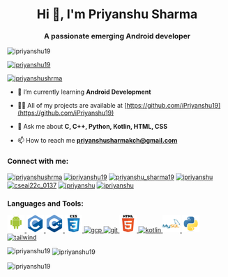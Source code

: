 <h1 align="center">Hi 👋, I'm Priyanshu Sharma</h1>
<h3 align="center">A passionate emerging Android developer</h3>

<p align="left"> <img src="https://komarev.com/ghpvc/?username=ipriyanshu19&label=Profile%20views&color=0e75b6&style=flat" alt="ipriyanshu19" /> </p>

<p align="left"> <a href="https://github.com/ryo-ma/github-profile-trophy"><img src="https://github-profile-trophy.vercel.app/?username=ipriyanshu19" alt="ipriyanshu19" /></a> </p>

<p align="left"> <a href="https://twitter.com/ipriyanshushrma" target="blank"><img src="https://img.shields.io/twitter/follow/ipriyanshushrma?logo=twitter&style=for-the-badge" alt="ipriyanshushrma" /></a> </p>

- 🌱 I’m currently learning **Android Development**

- 👨‍💻 All of my projects are available at [https://github.com/iPriyanshu19](https://github.com/iPriyanshu19)

- 💬 Ask me about **C, C++, Python, Kotlin, HTML, CSS**

- 📫 How to reach me **priyanshusharmakch@gmail.com**

<h3 align="left">Connect with me:</h3>
<p align="left">
<a href="https://twitter.com/ipriyanshushrma" target="blank"><img align="center" src="https://raw.githubusercontent.com/rahuldkjain/github-profile-readme-generator/master/src/images/icons/Social/twitter.svg" alt="ipriyanshushrma" height="30" width="40" /></a>
<a href="https://linkedin.com/in/ipriyanshu19" target="blank"><img align="center" src="https://raw.githubusercontent.com/rahuldkjain/github-profile-readme-generator/master/src/images/icons/Social/linked-in-alt.svg" alt="ipriyanshu19" height="30" width="40" /></a>
<a href="https://instagram.com/priyanshu_sharma19" target="blank"><img align="center" src="https://raw.githubusercontent.com/rahuldkjain/github-profile-readme-generator/master/src/images/icons/Social/instagram.svg" alt="priyanshu_sharma19" height="30" width="40" /></a>
<a href="https://www.codechef.com/users/ipriyanshu" target="blank"><img align="center" src="https://cdn.jsdelivr.net/npm/simple-icons@3.1.0/icons/codechef.svg" alt="ipriyanshu" height="30" width="40" /></a>
<a href="https://www.hackerrank.com/cseai22c_0137" target="blank"><img align="center" src="https://raw.githubusercontent.com/rahuldkjain/github-profile-readme-generator/master/src/images/icons/Social/hackerrank.svg" alt="cseai22c_0137" height="30" width="40" /></a>
<a href="https://codeforces.com/profile/ipriyanshu" target="blank"><img align="center" src="https://raw.githubusercontent.com/rahuldkjain/github-profile-readme-generator/master/src/images/icons/Social/codeforces.svg" alt="ipriyanshu" height="30" width="40" /></a>
<a href="https://www.leetcode.com/ipriyanshu" target="blank"><img align="center" src="https://raw.githubusercontent.com/rahuldkjain/github-profile-readme-generator/master/src/images/icons/Social/leet-code.svg" alt="ipriyanshu" height="30" width="40" /></a>
</p>

<h3 align="left">Languages and Tools:</h3>
<p align="left"> <a href="https://developer.android.com" target="_blank" rel="noreferrer"> <img src="https://raw.githubusercontent.com/devicons/devicon/master/icons/android/android-original-wordmark.svg" alt="android" width="40" height="40"/> </a> <a href="https://www.cprogramming.com/" target="_blank" rel="noreferrer"> <img src="https://raw.githubusercontent.com/devicons/devicon/master/icons/c/c-original.svg" alt="c" width="40" height="40"/> </a> <a href="https://www.w3schools.com/cpp/" target="_blank" rel="noreferrer"> <img src="https://raw.githubusercontent.com/devicons/devicon/master/icons/cplusplus/cplusplus-original.svg" alt="cplusplus" width="40" height="40"/> </a> <a href="https://www.w3schools.com/css/" target="_blank" rel="noreferrer"> <img src="https://raw.githubusercontent.com/devicons/devicon/master/icons/css3/css3-original-wordmark.svg" alt="css3" width="40" height="40"/> </a> <a href="https://cloud.google.com" target="_blank" rel="noreferrer"> <img src="https://www.vectorlogo.zone/logos/google_cloud/google_cloud-icon.svg" alt="gcp" width="40" height="40"/> </a> <a href="https://git-scm.com/" target="_blank" rel="noreferrer"> <img src="https://www.vectorlogo.zone/logos/git-scm/git-scm-icon.svg" alt="git" width="40" height="40"/> </a> <a href="https://www.w3.org/html/" target="_blank" rel="noreferrer"> <img src="https://raw.githubusercontent.com/devicons/devicon/master/icons/html5/html5-original-wordmark.svg" alt="html5" width="40" height="40"/> </a> <a href="https://kotlinlang.org" target="_blank" rel="noreferrer"> <img src="https://www.vectorlogo.zone/logos/kotlinlang/kotlinlang-icon.svg" alt="kotlin" width="40" height="40"/> </a> <a href="https://www.mysql.com/" target="_blank" rel="noreferrer"> <img src="https://raw.githubusercontent.com/devicons/devicon/master/icons/mysql/mysql-original-wordmark.svg" alt="mysql" width="40" height="40"/> </a> <a href="https://www.python.org" target="_blank" rel="noreferrer"> <img src="https://raw.githubusercontent.com/devicons/devicon/master/icons/python/python-original.svg" alt="python" width="40" height="40"/> </a> <a href="https://tailwindcss.com/" target="_blank" rel="noreferrer"> <img src="https://www.vectorlogo.zone/logos/tailwindcss/tailwindcss-icon.svg" alt="tailwind" width="40" height="40"/> </a> </p>

<p><img align="left" src="https://github-readme-stats.vercel.app/api/top-langs?username=ipriyanshu19&show_icons=true&locale=en&layout=compact" alt="ipriyanshu19" /></p>

<p>&nbsp;<img align="center" src="https://github-readme-stats.vercel.app/api?username=ipriyanshu19&show_icons=true&locale=en" alt="ipriyanshu19" /></p>

<p><img align="center" src="https://github-readme-streak-stats.herokuapp.com/?user=ipriyanshu19&" alt="ipriyanshu19" /></p>
